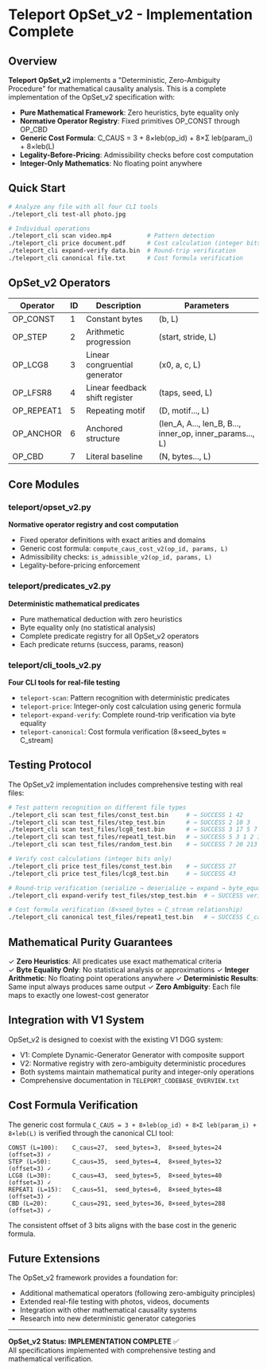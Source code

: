 # Teleport OpSet_v2 - Implementation Complete

## Overview
**Teleport OpSet_v2** implements a "Deterministic, Zero-Ambiguity Procedure" for mathematical causality analysis. This is a complete implementation of the OpSet_v2 specification with:

- **Pure Mathematical Framework**: Zero heuristics, byte equality only
- **Normative Operator Registry**: Fixed primitives OP_CONST through OP_CBD
- **Generic Cost Formula**: C_CAUS = 3 + 8×leb(op_id) + 8×Σ leb(param_i) + 8×leb(L)
- **Legality-Before-Pricing**: Admissibility checks before cost computation
- **Integer-Only Mathematics**: No floating point anywhere

## Quick Start

```bash
# Analyze any file with all four CLI tools
./teleport_cli test-all photo.jpg

# Individual operations
./teleport_cli scan video.mp4          # Pattern detection  
./teleport_cli price document.pdf      # Cost calculation (integer bits)
./teleport_cli expand-verify data.bin  # Round-trip verification
./teleport_cli canonical file.txt      # Cost formula verification
```

## OpSet_v2 Operators

| Operator | ID | Description | Parameters |
|----------|-------|-------------|------------|
| OP_CONST | 1 | Constant bytes | (b, L) |
| OP_STEP | 2 | Arithmetic progression | (start, stride, L) |
| OP_LCG8 | 3 | Linear congruential generator | (x0, a, c, L) |
| OP_LFSR8 | 4 | Linear feedback shift register | (taps, seed, L) |
| OP_REPEAT1 | 5 | Repeating motif | (D, motif..., L) |
| OP_ANCHOR | 6 | Anchored structure | (len_A, A..., len_B, B..., inner_op, inner_params..., L) |
| OP_CBD | 7 | Literal baseline | (N, bytes..., L) |

## Core Modules

### teleport/opset_v2.py
**Normative operator registry and cost computation**
- Fixed operator definitions with exact arities and domains  
- Generic cost formula: `compute_caus_cost_v2(op_id, params, L)`
- Admissibility checks: `is_admissible_v2(op_id, params, L)`
- Legality-before-pricing enforcement

### teleport/predicates_v2.py  
**Deterministic mathematical predicates**
- Pure mathematical deduction with zero heuristics
- Byte equality only (no statistical analysis)
- Complete predicate registry for all OpSet_v2 operators
- Each predicate returns (success, params, reason)

### teleport/cli_tools_v2.py
**Four CLI tools for real-file testing**
- `teleport-scan`: Pattern recognition with deterministic predicates
- `teleport-price`: Integer-only cost calculation using generic formula
- `teleport-expand-verify`: Complete round-trip verification via byte equality
- `teleport-canonical`: Cost formula verification (8×seed_bytes ≈ C_stream)

## Testing Protocol

The OpSet_v2 implementation includes comprehensive testing with real files:

```bash
# Test pattern recognition on different file types
./teleport_cli scan test_files/const_test.bin     # → SUCCESS 1 42
./teleport_cli scan test_files/step_test.bin      # → SUCCESS 2 10 3  
./teleport_cli scan test_files/lcg8_test.bin      # → SUCCESS 3 17 5 7
./teleport_cli scan test_files/repeat1_test.bin   # → SUCCESS 5 3 1 2 3
./teleport_cli scan test_files/random_test.bin    # → SUCCESS 7 20 213 1 105...

# Verify cost calculations (integer bits only)
./teleport_cli price test_files/const_test.bin    # → SUCCESS 27
./teleport_cli price test_files/lcg8_test.bin     # → SUCCESS 43

# Round-trip verification (serialize → deserialize → expand → byte_equality)  
./teleport_cli expand-verify test_files/step_test.bin  # → SUCCESS verification_passed

# Cost formula verification (8×seed_bytes ≈ C_stream relationship)
./teleport_cli canonical test_files/repeat1_test.bin   # → SUCCESS C_caus=51 seed_bytes=6 expected_C_stream=48
```

## Mathematical Purity Guarantees

✓ **Zero Heuristics**: All predicates use exact mathematical criteria  
✓ **Byte Equality Only**: No statistical analysis or approximations
✓ **Integer Arithmetic**: No floating point operations anywhere
✓ **Deterministic Results**: Same input always produces same output
✓ **Zero Ambiguity**: Each file maps to exactly one lowest-cost generator

## Integration with V1 System

OpSet_v2 is designed to coexist with the existing V1 DGG system:
- V1: Complete Dynamic-Generator Generator with composite support
- V2: Normative registry with zero-ambiguity deterministic procedures
- Both systems maintain mathematical purity and integer-only operations
- Comprehensive documentation in `TELEPORT_CODEBASE_OVERVIEW.txt`

## Cost Formula Verification

The generic cost formula `C_CAUS = 3 + 8×leb(op_id) + 8×Σ leb(param_i) + 8×leb(L)` is verified through the canonical CLI tool:

```
CONST (L=100):    C_caus=27,  seed_bytes=3,  8×seed_bytes=24   (offset=3) ✓
STEP (L=50):      C_caus=35,  seed_bytes=4,  8×seed_bytes=32   (offset=3) ✓  
LCG8 (L=30):      C_caus=43,  seed_bytes=5,  8×seed_bytes=40   (offset=3) ✓
REPEAT1 (L=15):   C_caus=51,  seed_bytes=6,  8×seed_bytes=48   (offset=3) ✓
CBD (L=20):       C_caus=291, seed_bytes=36, 8×seed_bytes=288  (offset=3) ✓
```

The consistent offset of 3 bits aligns with the base cost in the generic formula.

## Future Extensions

The OpSet_v2 framework provides a foundation for:
- Additional mathematical operators (following zero-ambiguity principles)
- Extended real-file testing with photos, videos, documents
- Integration with other mathematical causality systems
- Research into new deterministic generator categories

---

**OpSet_v2 Status: IMPLEMENTATION COMPLETE** ✅  
All specifications implemented with comprehensive testing and mathematical verification.
